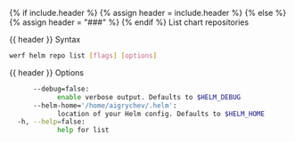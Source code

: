 {% if include.header %}
{% assign header = include.header %}
{% else %}
{% assign header = "###" %}
{% endif %}
List chart repositories

{{ header }} Syntax

```bash
werf helm repo list [flags] [options]
```

{{ header }} Options

```bash
      --debug=false:
            enable verbose output. Defaults to $HELM_DEBUG
      --helm-home='/home/aigrychev/.helm':
            location of your Helm config. Defaults to $HELM_HOME
  -h, --help=false:
            help for list
```

